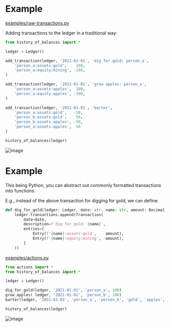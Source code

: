 

# Example

[examples/raw-transactions.py](examples/raw-transactions.py)

Adding transactions to the ledger in a traditional way:

```python
from history_of_balances import *

ledger = Ledger()

add_transaction(ledger, '2021-01-01', 'dig for gold: person_a',
    'person_a:assets:gold',    100,
    'person_a:equity:mining', -100,
)

add_transaction(ledger, '2021-01-01', 'grow apples: person_a',
    'person_a:assets:apples',  100,
    'person_a:equity:apples', -100,
)

add_transaction(ledger, '2021-01-01', 'barter',
    'person_a:assets:gold',   -50,
    'person_b:assets:gold',    50,
    'person_b:assets:apples', -50,
    'person_a:assets:apples',  50
)

history_of_balances(ledger)
```

![image](https://github.com/user-attachments/assets/ec0f9934-63e6-48e6-8fb6-4ec6bcda5e91)

# Example

This being Python, you can abstract out commonly formatted transactions into functions.

E.g., instead of the above transaction for digging for gold, we can define:

```python
def dig_for_gold(ledger: Ledger, date: str, name: str, amount: Decimal):
    ledger.transactions.append(Transaction(
        date=date,
        description=f'dig for gold: {name}',
        entries=[
            Entry(f'{name}:assets:gold',    amount),
            Entry(f'{name}:equity:mining', -amount),
        ]
    ))
```

[examples/actions.py](examples/actions.py)

```python
from actions import *
from history_of_balances import *

ledger = Ledger()

dig_for_gold(ledger, '2021-01-01', 'person_a', 100)
grow_apples( ledger, '2021-01-02', 'person_b', 100)
barter(ledger, '2021-01-03', 'person_a', 'person_b', 'gold', 'apples', 50)

history_of_balances(ledger)
```

![image](https://github.com/user-attachments/assets/4eb8b2b2-e5eb-4aa3-b2c2-8cfb793bff4d)
